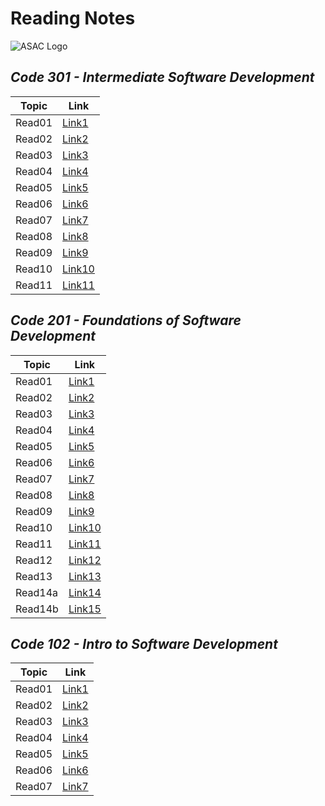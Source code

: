 # Reading Notes
![ASAC Logo](https://refugee-educationfund.org/wp-content/uploads/2020/06/LTUC-Logo-EN-rezised.png)

## *Code 301 - Intermediate Software Development*

Topic | Link
------------ | -------------
Read01 | [Link1](https://mohammadal-khatib.github.io/Reading-Notes/read01-301)
Read02 | [Link2](https://mohammadal-khatib.github.io/Reading-Notes/read02-301)
Read03 | [Link3](https://mohammadal-khatib.github.io/Reading-Notes/read03-301)
Read04 | [Link4](https://mohammadal-khatib.github.io/Reading-Notes/read04-301)
Read05 | [Link5](https://mohammadal-khatib.github.io/Reading-Notes/read05-301)
Read06 | [Link6](https://mohammadal-khatib.github.io/Reading-Notes/read06-301)
Read07 | [Link7](https://mohammadal-khatib.github.io/Reading-Notes/read07-301)
Read08 | [Link8](https://mohammadal-khatib.github.io/Reading-Notes/read08-301)
Read09 | [Link9](https://mohammadal-khatib.github.io/Reading-Notes/read09-301)
Read10 | [Link10](https://mohammadal-khatib.github.io/Reading-Notes/read10-301)
Read11 | [Link11](https://mohammadal-khatib.github.io/Reading-Notes/read11-301)



## *Code 201 - Foundations of Software Development*

Topic | Link
------------ | -------------
Read01 | [Link1](https://mohammadal-khatib.github.io/Reading-Notes/class01)
Read02 | [Link2](https://mohammadal-khatib.github.io/Reading-Notes/class02)
Read03 | [Link3](https://mohammadal-khatib.github.io/Reading-Notes/class03)
Read04 | [Link4](https://mohammadal-khatib.github.io/Reading-Notes/class04)
Read05 | [Link5](https://mohammadal-khatib.github.io/Reading-Notes/class05)
Read06 | [Link6](https://mohammadal-khatib.github.io/Reading-Notes/class06)
Read07 | [Link7](https://mohammadal-khatib.github.io/Reading-Notes/class07)
Read08 | [Link8](https://mohammadal-khatib.github.io/Reading-Notes/class08)
Read09 | [Link9](https://mohammadal-khatib.github.io/Reading-Notes/class09)
Read10 | [Link10](https://mohammadal-khatib.github.io/Reading-Notes/class10)
Read11 | [Link11](https://mohammadal-khatib.github.io/Reading-Notes/class11)
Read12 | [Link12](https://mohammadal-khatib.github.io/Reading-Notes/class12)
Read13 | [Link13](https://mohammadal-khatib.github.io/Reading-Notes/class13)
Read14a | [Link14](https://mohammadal-khatib.github.io/Reading-Notes/class-14a)
Read14b | [Link15](https://mohammadal-khatib.github.io/Reading-Notes/class-14b)

## *Code 102 - Intro to Software Development*

Topic | Link
------------ | -------------
Read01 | [Link1]( https://mohammadal-khatib.github.io/Reading-Notes/read01)
Read02 | [Link2]( https://mohammadal-khatib.github.io/Reading-Notes/Growth)
Read03 | [Link3]( https://mohammadal-khatib.github.io/Reading-Notes/Read03)
Read04 | [Link4]( https://mohammadal-khatib.github.io/Reading-Notes/Read04)
Read05 | [Link5]( https://mohammadal-khatib.github.io/Reading-Notes/Read05)
Read06 | [Link6]( https://mohammadal-khatib.github.io/Reading-Notes/Read06)
Read07 | [Link7]( https://mohammadal-khatib.github.io/Reading-Notes/Read07)
